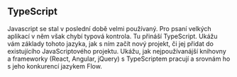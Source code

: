 ## TypeScript

Javascript se stal v poslední době velmi používaný. Pro psaní velkých aplikací v něm však chybí typová kontrola. Tu přináší TypeScript. Ukážu vám základy tohoto jazyka, jak s ním začít nový projekt, či jej přidat do existujícího JavaScriptového projektu. Ukážu, jak nejpoužívanájší knihovny a frameworky (React, Angular, jQuery) s TypeScriptem pracují a srovnám ho s jeho konkurencí jazykem Flow. 